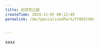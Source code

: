 ```yaml
---
title: 纪念性公园
createTime: 2024-11-07 00:12:49
permalink: /de/SpecializedPark/Ff0DIChR/


---
```


xxxx